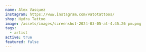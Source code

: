 ```yaml
---
name: Alex Vasquez
instagram: https://www.instagram.com/vatotattoos/
shop: Hydra Tattoo
image: /assets/images/screenshot-2024-03-05-at-4.45.26 pm.png
tags:
  - artist
active: true
featured: false
---
```

